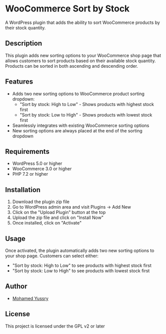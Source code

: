 # WooCommerce Sort by Stock

A WordPress plugin that adds the ability to sort WooCommerce products by their stock quantity.

## Description

This plugin adds new sorting options to your WooCommerce shop page that allows customers to sort products based on their available stock quantity. Products can be sorted in both ascending and descending order.

## Features

- Adds two new sorting options to WooCommerce product sorting dropdown:
  - "Sort by stock: High to Low" - Shows products with highest stock first
  - "Sort by stock: Low to High" - Shows products with lowest stock first
- Seamlessly integrates with existing WooCommerce sorting options
- New sorting options are always placed at the end of the sorting dropdown

## Requirements

- WordPress 5.0 or higher
- WooCommerce 3.0 or higher
- PHP 7.2 or higher

## Installation

1. Download the plugin zip file
2. Go to WordPress admin area and visit Plugins → Add New
3. Click on the "Upload Plugin" button at the top
4. Upload the zip file and click on "Install Now"
5. Once installed, click on "Activate"

## Usage

Once activated, the plugin automatically adds two new sorting options to your shop page. Customers can select either:
- "Sort by stock: High to Low" to see products with highest stock first
- "Sort by stock: Low to High" to see products with lowest stock first

## Author

- [Mohamed Yussry](https://github.com/mohamedyussry)

## License

This project is licensed under the GPL v2 or later
